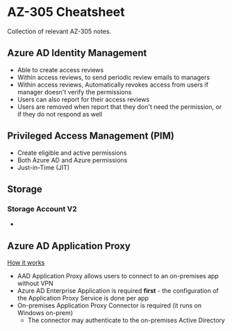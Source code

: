 # AZ-305 Cheatsheet

Collection of relevant AZ-305 notes.

## Azure AD Identity Management

- Able to create access reviews
- Within access reviews, to send periodic review emails to managers
- Within access reviews, Automatically revokes access from users if manager doesn't verify the permissions
- Users can also report for their access reviews
- Users are removed when report that they don't need the permission, or if they do not respond as well

## Privileged Access Management (PIM)

- Create eligible and active permissions
- Both Azure AD and Azure permissions
- Just-in-Time (JIT)

## Storage

### Storage Account V2

- 

## Azure AD Application Proxy

[How it works](https://docs.microsoft.com/en-us/azure/active-directory/app-proxy/application-proxy#how-application-proxy-works)

- AAD Application Proxy allows users to connect to an on-premises app without VPN
- Azure AD Enterprise Application is required **first** - the configuration of the Application Proxy Service is done per app
- On-premises Application Proxy Connector is required (it runs on Windows on-prem)
  - The connector may authenticate to the on-premises Active Directory